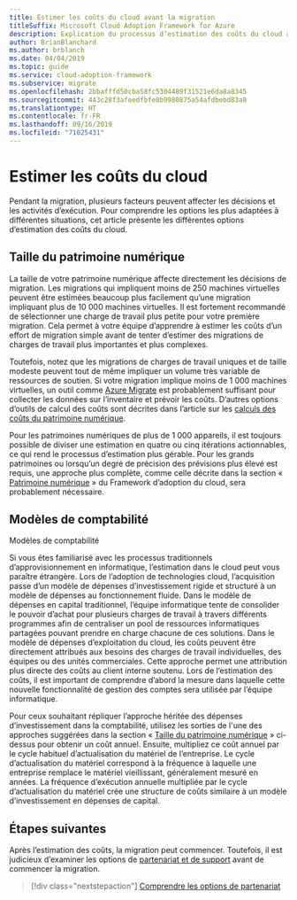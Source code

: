 ```yaml
---
title: Estimer les coûts du cloud avant la migration
titleSuffix: Microsoft Cloud Adoption Framework for Azure
description: Explication du processus d’estimation des coûts du cloud avant la migration.
author: BrianBlanchard
ms.author: brblanch
ms.date: 04/04/2019
ms.topic: guide
ms.service: cloud-adoption-framework
ms.subservice: migrate
ms.openlocfilehash: 2bbafffd50cba58fc5304489f31521e6da8a8345
ms.sourcegitcommit: 443c28f3afeedfbfe8b9980875a54afdbebd83a8
ms.translationtype: HT
ms.contentlocale: fr-FR
ms.lasthandoff: 09/16/2019
ms.locfileid: "71025431"
---
```

# <a name="estimate-cloud-costs"></a>Estimer les coûts du cloud

Pendant la migration, plusieurs facteurs peuvent affecter les décisions et les activités d’exécution. Pour comprendre les options les plus adaptées à différentes situations, cet article présente les différentes options d’estimation des coûts du cloud.

## <a name="digital-estate-size"></a>Taille du patrimoine numérique

La taille de votre patrimoine numérique affecte directement les décisions de migration. Les migrations qui impliquent moins de 250 machines virtuelles peuvent être estimées beaucoup plus facilement qu’une migration impliquant plus de 10 000 machines virtuelles. Il est fortement recommandé de sélectionner une charge de travail plus petite pour votre première migration. Cela permet à votre équipe d’apprendre à estimer les coûts d’un effort de migration simple avant de tenter d’estimer des migrations de charges de travail plus importantes et plus complexes.

Toutefois, notez que les migrations de charges de travail uniques et de taille modeste peuvent tout de même impliquer un volume très variable de ressources de soutien. Si votre migration implique moins de 1 000 machines virtuelles, un outil comme [Azure Migrate](https://docs.microsoft.com/azure/migrate/migrate-overview) est probablement suffisant pour collecter les données sur l’inventaire et prévoir les coûts. D’autres options d’outils de calcul des coûts sont décrites dans l’article sur les [calculs des coûts du patrimoine numérique](../../../digital-estate/calculate.md).

Pour les patrimoines numériques de plus de 1 000 appareils, il est toujours possible de diviser une estimation en quatre ou cinq itérations actionnables, ce qui rend le processus d’estimation plus gérable. Pour les grands patrimoines ou lorsqu’un degré de précision des prévisions plus élevé est requis, une approche plus complète, comme celle décrite dans la section « [Patrimoine numérique](../../../digital-estate/index.md) » du Framework d’adoption du cloud, sera probablement nécessaire.

## <a name="accounting-models"></a>Modèles de comptabilité

Modèles de comptabilité

Si vous êtes familiarisé avec les processus traditionnels d’approvisionnement en informatique, l’estimation dans le cloud peut vous paraître étrangère. Lors de l’adoption de technologies cloud, l’acquisition passe d’un modèle de dépenses d’investissement rigide et structuré à un modèle de dépenses au fonctionnement fluide. Dans le modèle de dépenses en capital traditionnel, l’équipe informatique tente de consolider le pouvoir d’achat pour plusieurs charges de travail à travers différents programmes afin de centraliser un pool de ressources informatiques partagées pouvant prendre en charge chacune de ces solutions. Dans le modèle de dépenses d’exploitation du cloud, les coûts peuvent être directement attribués aux besoins des charges de travail individuelles, des équipes ou des unités commerciales. Cette approche permet une attribution plus directe des coûts au client interne soutenu. Lors de l’estimation des coûts, il est important de comprendre d’abord la mesure dans laquelle cette nouvelle fonctionnalité de gestion des comptes sera utilisée par l’équipe informatique.

Pour ceux souhaitant répliquer l’approche héritée des dépenses d’investissement dans la comptabilité, utilisez les sorties de l'une des approches suggérées dans la section « [Taille du patrimoine numérique](#digital-estate-size) » ci-dessus pour obtenir un coût annuel. Ensuite, multipliez ce coût annuel par le cycle habituel d’actualisation du matériel de l’entreprise. Le cycle d’actualisation du matériel correspond à la fréquence à laquelle une entreprise remplace le matériel vieillissant, généralement mesuré en années. La fréquence d’exécution annuelle multipliée par le cycle d’actualisation du matériel crée une structure de coûts similaire à un modèle d’investissement en dépenses de capital.

## <a name="next-steps"></a>Étapes suivantes

Après l’estimation des coûts, la migration peut commencer. Toutefois, il est judicieux d’examiner les options de [partenariat et de support](./partnership-options.md) avant de commencer la migration.

> [!div class="nextstepaction"]
> [Comprendre les options de partenariat](./partnership-options.md)
